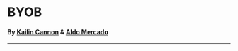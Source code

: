 # BYOB
#### By [Kailin Cannon](https://github.com/Kc2693) & [Aldo Mercado](https://github.com/amercado1014)
---
